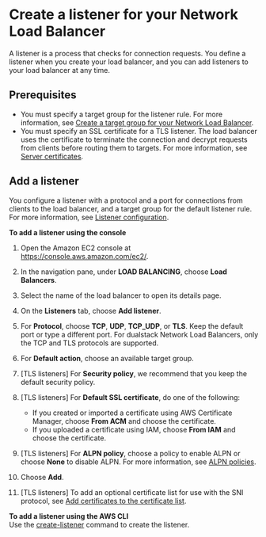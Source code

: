 # Create a listener for your Network Load Balancer<a name="create-listener"></a>

A listener is a process that checks for connection requests\. You define a listener when you create your load balancer, and you can add listeners to your load balancer at any time\.

## Prerequisites<a name="listener-prereqs"></a>
+ You must specify a target group for the listener rule\. For more information, see [Create a target group for your Network Load Balancer](create-target-group.md)\.
+ You must specify an SSL certificate for a TLS listener\. The load balancer uses the certificate to terminate the connection and decrypt requests from clients before routing them to targets\. For more information, see [Server certificates](create-tls-listener.md#tls-listener-certificates)\.

## Add a listener<a name="add-listener"></a>

You configure a listener with a protocol and a port for connections from clients to the load balancer, and a target group for the default listener rule\. For more information, see [Listener configuration](load-balancer-listeners.md#listener-configuration)\.

**To add a listener using the console**

1. Open the Amazon EC2 console at [https://console\.aws\.amazon\.com/ec2/](https://console.aws.amazon.com/ec2/)\.

1. In the navigation pane, under **LOAD BALANCING**, choose **Load Balancers**\.

1. Select the name of the load balancer to open its details page\.

1. On the **Listeners** tab, choose **Add listener**\.

1. For **Protocol**, choose **TCP**, **UDP**, **TCP\_UDP**, or **TLS**\. Keep the default port or type a different port\. For dualstack Network Load Balancers, only the TCP and TLS protocols are supported\.

1. For **Default action**, choose an available target group\.

1. \[TLS listeners\] For **Security policy**, we recommend that you keep the default security policy\.

1. \[TLS listeners\] For **Default SSL certificate**, do one of the following:
   + If you created or imported a certificate using AWS Certificate Manager, choose **From ACM** and choose the certificate\.
   + If you uploaded a certificate using IAM, choose **From IAM** and choose the certificate\.

1. \[TLS listeners\] For **ALPN policy**, choose a policy to enable ALPN or choose **None** to disable ALPN\. For more information, see [ALPN policies](create-tls-listener.md#alpn-policies)\.

1. Choose **Add**\.

1. \[TLS listeners\] To add an optional certificate list for use with the SNI protocol, see [Add certificates to the certificate list](listener-update-certificates.md#add-certificates)\.

**To add a listener using the AWS CLI**  
Use the [create\-listener](https://docs.aws.amazon.com/cli/latest/reference/elbv2/create-listener.html) command to create the listener\.